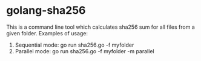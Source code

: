 # golang-sha256
This is a command line tool which calculates sha256 sum for all files from a given folder.
Examples of usage:
1) Sequential mode: go run sha256.go -f myfolder
2) Parallel mode: go run sha256.go -f myfolder -m parallel


